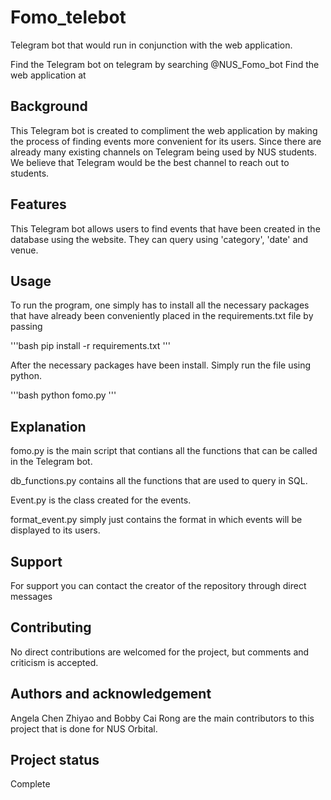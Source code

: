 # Fomo_telebot
Telegram bot that would run in conjunction with the web application.

Find the Telegram bot on telegram by searching @NUS_Fomo_bot
Find the web application at 

## Background
This Telegram bot is created to compliment the web application by making
the process of finding events more convenient for its users. Since there
are already many existing channels on Telegram being used by NUS students.
We believe that Telegram would be the best channel to reach out to students.


## Features
This Telegram bot allows users to find events that have been created in 
the database using the website. They can query using 'category', 'date'
and venue. 

## Usage
To run the program, one simply has to install all the necessary packages 
that have already been conveniently placed in the requirements.txt file by
passing

'''bash
pip install -r requirements.txt
'''

After the necessary packages have been install. Simply run the file using 
python.

'''bash
python fomo.py
'''

## Explanation
fomo.py is the main script that contians all the functions that can be 
called in the Telegram bot. 

db_functions.py contains all the functions that are used to query in SQL. 

Event.py is the class created for the events.

format_event.py simply just contains the format in which events will be 
displayed to its users. 

## Support
For support you can contact the creator of the repository through direct 
messages

## Contributing
No direct contributions are welcomed for the project, but comments and 
criticism is accepted.

## Authors and acknowledgement
Angela Chen Zhiyao and Bobby Cai Rong are the main contributors to this 
project that is done for NUS Orbital.

## Project status
Complete  